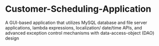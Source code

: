 # Customer-Scheduling-Application 
A GUI-based application that utilizes MySQL database and file server applications, lambda expressions, localization/ date/time APIs, and advanced exception control mechanisms with data-access-object (DAO) design
